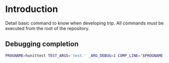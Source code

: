# Introduction

Detail basic command to know when developing trip.
All commands must be executed from the root of the repository.

## Debugging completion

```sh
PROGNAME=hunittest TEST_ARGS='test.' _ARG_DEBUG=1 COMP_LINE="$PROGNAME $TEST_ARGS" COMP_POINT=1024 _ARGCOMPLETE=1 $PROGNAME 8>&1
```
